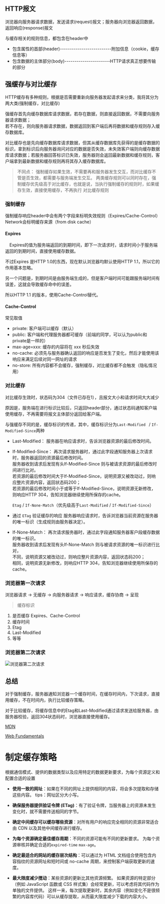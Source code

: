 ## HTTP报文
浏览器向服务器请求数据，发送请求(request)报文；服务器向浏览器返回数据，返回响应(response)报文     

与缓存相关的规则信息，都包含在header中
- 包含属性的首部(header)--------------------------附加信息（cookie，缓存信息等）
- 包含数据的主体部分(body)-----------------------HTTP请求真正想要传输的部分

## 强缓存与对比缓存
HTTP缓存有多种规则，根据是否需要重新向服务器发起请求来分类，我将其分为两大类(强制缓存，对比缓存)

强缓存首先向缓存数据库请求数据，若存在数据，则直接返回数据，不需要向服务器请求数据；      
若不存在，则向服务器请求数据，数据返回到客户端后再将数据和缓存规则存入缓存数据库。    

对比缓存也是先向缓存数据库请求数据，但其从缓存数据库先获得的是缓存数据的标识，拿到标识后向服务器询问对应的数据是否失效，未失效客户端则向缓存数据库请求数据；若服务器回答标识已失效，服务器则会返回最新数据和缓存规则，客户端拿到最新数据和缓存规则再将其存入缓存数据库。

> 不同点： 强制缓存如果生效，不需要再和服务器发生交互，而对比缓存不管是否生效，都需要与服务端发生交互。
> 两类缓存规则可以同时存在，强制缓存优先级高于对比缓存，也就是说，当执行强制缓存的规则时，如果缓存生效，直接使用缓存，不再执行 对比缓存规则


### 强制缓存

强制缓存响应header中会有两个字段来标明失效规则（Expires/Cache-Control）Network会标明缓存来源（from disk cache）

#### Expires
　Expires的值为服务端返回的到期时间，即下一次请求时，请求时间小于服务端返回的到期时间，直接使用缓存数据。

不过Expires 是HTTP 1.0的东西，现在默认浏览器均默认使用HTTP 1.1，所以它的作用基本忽略。

另一个问题是，到期时间是由服务端生成的，但是客户端时间可能跟服务端时间有误差，这就会导致缓存命中的误差。

所以HTTP 1.1 的版本，使用Cache-Control替代。

#### Cache-Control
常见取值

- private:             客户端可以缓存（默认）
- public:              客户端和代理服务器都可缓存（前端的同学，可以认为public和private是一样的）
- max-age=xxx:        缓存的内容将在 xxx 秒后失效
- no-cache:          必须先与服务器确认返回的响应是否发生了变化，然后才能使用该响应来满足后续对同一网址的请求
- no-store:           所有内容都不会缓存，强制缓存，对比缓存都不会触发（隐私情况用）


### 对比缓存

对比缓存生效时，状态码为304（文件已存在1），且报文大小和请求时间大大减少

原因是，服务端在进行标识比较后，只返回header部分，通过状态码通知客户端使用缓存，不再需要将报文主体部分返回给客户端。

与强缓存不同的是，缓存标识的传递，其中，缓存标识分为`Last-Modified ` /  `If-Modified-Since`两种

- Last-Modified：
  服务器在响应请求时，告诉浏览器资源的最后修改时间。

- If-Modified-Since：
再次请求服务器时，通过此字段通知服务器上次请求时，服务器返回的资源最后修改时间。          
服务器收到请求后发现有头If-Modified-Since 则与被请求资源的最后修改时间进行比对。      
若资源的最后修改时间大于If-Modified-Since，说明资源又被改动过，则响应整片资源内容，返回状态码200；        
若资源的最后修改时间小于或等于If-Modified-Since，说明资源无新修改，则响应HTTP 304，告知浏览器继续使用所保存的cache。

  `Etag`  /  `If-None-Match`（优先级高于`Last-Modified`  /  `If-Modified-Since`）


- 通过 `ETag` 验证缓存的响应
  服务器响应请求时，告诉浏览器当前资源在服务器的唯一标识（生成规则由服务器决定）。

- If-None-Match：
  再次请求服务器时，通过此字段通知服务器客户段缓存数据的唯一标识。        
  服务器收到请求后发现有头If-None-Match 则与被请求资源的唯一标识进行比对，     
  不同，说明资源又被改动过，则响应整片资源内容，返回状态码200；       
  相同，说明资源无新修改，则响应HTTP 304，告知浏览器继续使用所保存的cache。       

### 浏览器第一次请求

浏览器请求 -> 无缓存 -> 向服务器请求 -> 响应请求，缓存协商 -> 呈现    

> 缓存标识
  1. 是否缓存 Expires、Cache-Control      
  2. 缓存时间       
  3. Etag       
  4. Last-Modified      
  5. 等等       


### 浏览器第二次请求
![浏览器第二次请求](https://images2015.cnblogs.com/blog/632130/201702/632130-20170210141453338-1263276228.png)
## 总结

对于强制缓存，服务器通知浏览器一个缓存时间，在缓存时间内，下次请求，直接用缓存，不在时间内，执行比较缓存策略。

对于比较缓存，将缓存信息中的Etag和Last-Modified通过请求发送给服务器，由服务器校验，返回304状态码时，浏览器直接使用缓存。

[MDN](https://developer.mozilla.org/zh-CN/docs/Web/HTTP/Caching_FAQ)

[Web Fundamentals](https://developers.google.com/web/fundamentals/performance/optimizing-content-efficiency/http-caching?hl=zh-cn)


# 制定缓存策略

  根据通信模式、提供的数据类型以及应用特定的数据更新要求，为每个资源定义和配置合适的设置

- **使用一致的网址**：如果在不同的网址上提供相同的内容，将会多次提取和存储这些内容。 tips：网址区分大小写。

- **确保服务器提供验证令牌 (ETag)**：有了验证令牌，当服务器上的资源未发生变化时，就不需要传送相同的字节。

- **确定中间缓存可以缓存哪些资源**：对所有用户的响应完全相同的资源非常适合由 CDN 以及其他中间缓存进行缓存。

- **为每个资源确定最佳缓存周期**：不同的资源可能有不同的更新要求。 为每个资源审核并确定合适的`expired-time` `max-age`。

- **确定最适合的网站的缓存层次结构**：可以通过为 HTML 文档组合使用包含内容指纹的资源网址和短时间或 no-cache 周期，来控制客户端获取更新的速度。

- **最大限度减少搅动**：某些资源的更新比其他资源频繁。 如果资源的特定部分（例如 JavaScript 函数或 CSS 样式集）会经常更新，可以考虑将其代码作为单独的文件提供。 这样一来，每次提取更新时，其余内容（例如变化不是很频繁的内容库代码）可以从缓存提取，从而最大限度减少下载的内容大小。

